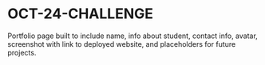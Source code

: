 # OCT-24-CHALLENGE

Portfolio page built to include name, info about student, contact info, avatar, screenshot with link to deployed website, and placeholders for future projects.
